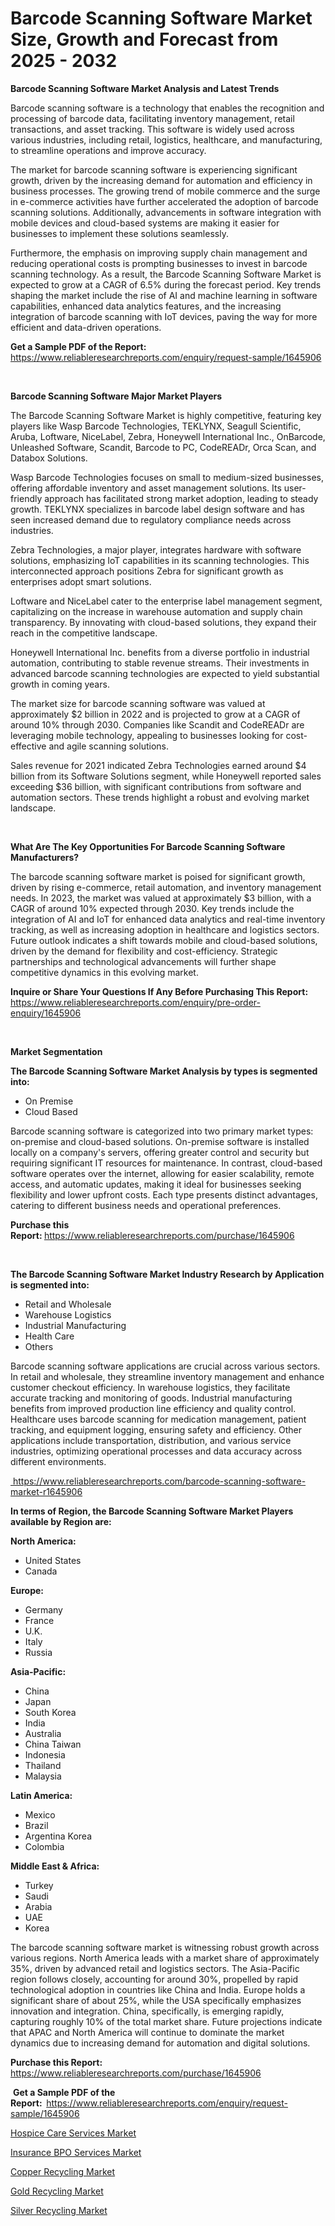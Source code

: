 <p><h1>Barcode Scanning Software Market Size, Growth and Forecast from 2025 - 2032</h1></p><p><strong>Barcode Scanning Software Market Analysis and Latest Trends</strong></p>
<p><p>Barcode scanning software is a technology that enables the recognition and processing of barcode data, facilitating inventory management, retail transactions, and asset tracking. This software is widely used across various industries, including retail, logistics, healthcare, and manufacturing, to streamline operations and improve accuracy. </p><p>The market for barcode scanning software is experiencing significant growth, driven by the increasing demand for automation and efficiency in business processes. The growing trend of mobile commerce and the surge in e-commerce activities have further accelerated the adoption of barcode scanning solutions. Additionally, advancements in software integration with mobile devices and cloud-based systems are making it easier for businesses to implement these solutions seamlessly.</p><p>Furthermore, the emphasis on improving supply chain management and reducing operational costs is prompting businesses to invest in barcode scanning technology. As a result, the Barcode Scanning Software Market is expected to grow at a CAGR of 6.5% during the forecast period. Key trends shaping the market include the rise of AI and machine learning in software capabilities, enhanced data analytics features, and the increasing integration of barcode scanning with IoT devices, paving the way for more efficient and data-driven operations.</p></p>
<p><strong>Get a Sample PDF of the Report:&nbsp;</strong> <a href="https://www.reliableresearchreports.com/enquiry/request-sample/1645906?utm_campaign=16&utm_medium=2&utm_source=Github&utm_content=ia&utm_term=10032025&utm_id=barcode-scanning-software">https://www.reliableresearchreports.com/enquiry/request-sample/1645906</a></p>
<p>&nbsp;</p>
<p><strong>Barcode Scanning Software Major Market Players</strong></p>
<p><p>The Barcode Scanning Software Market is highly competitive, featuring key players like Wasp Barcode Technologies, TEKLYNX, Seagull Scientific, Aruba, Loftware, NiceLabel, Zebra, Honeywell International Inc., OnBarcode, Unleashed Software, Scandit, Barcode to PC, CodeREADr, Orca Scan, and Databox Solutions.</p><p>Wasp Barcode Technologies focuses on small to medium-sized businesses, offering affordable inventory and asset management solutions. Its user-friendly approach has facilitated strong market adoption, leading to steady growth. TEKLYNX specializes in barcode label design software and has seen increased demand due to regulatory compliance needs across industries.</p><p>Zebra Technologies, a major player, integrates hardware with software solutions, emphasizing IoT capabilities in its scanning technologies. This interconnected approach positions Zebra for significant growth as enterprises adopt smart solutions.</p><p>Loftware and NiceLabel cater to the enterprise label management segment, capitalizing on the increase in warehouse automation and supply chain transparency. By innovating with cloud-based solutions, they expand their reach in the competitive landscape.</p><p>Honeywell International Inc. benefits from a diverse portfolio in industrial automation, contributing to stable revenue streams. Their investments in advanced barcode scanning technologies are expected to yield substantial growth in coming years.</p><p>The market size for barcode scanning software was valued at approximately $2 billion in 2022 and is projected to grow at a CAGR of around 10% through 2030. Companies like Scandit and CodeREADr are leveraging mobile technology, appealing to businesses looking for cost-effective and agile scanning solutions.</p><p>Sales revenue for 2021 indicated Zebra Technologies earned around $4 billion from its Software Solutions segment, while Honeywell reported sales exceeding $36 billion, with significant contributions from software and automation sectors. These trends highlight a robust and evolving market landscape.</p></p>
<p>&nbsp;</p>
<p><strong>What Are The Key Opportunities For Barcode Scanning Software Manufacturers?</strong></p>
<p><p>The barcode scanning software market is poised for significant growth, driven by rising e-commerce, retail automation, and inventory management needs. In 2023, the market was valued at approximately $3 billion, with a CAGR of around 10% expected through 2030. Key trends include the integration of AI and IoT for enhanced data analytics and real-time inventory tracking, as well as increasing adoption in healthcare and logistics sectors. Future outlook indicates a shift towards mobile and cloud-based solutions, driven by the demand for flexibility and cost-efficiency. Strategic partnerships and technological advancements will further shape competitive dynamics in this evolving market.</p></p>
<p><strong>Inquire or Share Your Questions If Any Before Purchasing This Report:</strong> <a href="https://www.reliableresearchreports.com/enquiry/pre-order-enquiry/1645906?utm_campaign=16&utm_medium=2&utm_source=Github&utm_content=ia&utm_term=10032025&utm_id=barcode-scanning-software">https://www.reliableresearchreports.com/enquiry/pre-order-enquiry/1645906</a></p>
<p>&nbsp;</p>
<p><strong>Market Segmentation</strong></p>
<p><strong>The Barcode Scanning Software Market Analysis by types is segmented into:</strong></p>
<p><ul><li>On Premise</li><li>Cloud Based</li></ul></p>
<p><p>Barcode scanning software is categorized into two primary market types: on-premise and cloud-based solutions. On-premise software is installed locally on a company's servers, offering greater control and security but requiring significant IT resources for maintenance. In contrast, cloud-based software operates over the internet, allowing for easier scalability, remote access, and automatic updates, making it ideal for businesses seeking flexibility and lower upfront costs. Each type presents distinct advantages, catering to different business needs and operational preferences.</p></p>
<p><strong>Purchase this Report:&nbsp;</strong><a href="https://www.reliableresearchreports.com/purchase/1645906?utm_campaign=16&utm_medium=2&utm_source=Github&utm_content=ia&utm_term=10032025&utm_id=barcode-scanning-software">https://www.reliableresearchreports.com/purchase/1645906</a></p>
<p>&nbsp;</p>
<p><strong>The Barcode Scanning Software Market Industry Research by Application is segmented into:</strong></p>
<p><ul><li>Retail and Wholesale</li><li>Warehouse Logistics</li><li>Industrial Manufacturing</li><li>Health Care</li><li>Others</li></ul></p>
<p><p>Barcode scanning software applications are crucial across various sectors. In retail and wholesale, they streamline inventory management and enhance customer checkout efficiency. In warehouse logistics, they facilitate accurate tracking and monitoring of goods. Industrial manufacturing benefits from improved production line efficiency and quality control. Healthcare uses barcode scanning for medication management, patient tracking, and equipment logging, ensuring safety and efficiency. Other applications include transportation, distribution, and various service industries, optimizing operational processes and data accuracy across different environments.</p></p>
<p><a href="https://www.reliableresearchreports.com/barcode-scanning-software-market-r1645906?utm_campaign=16&utm_medium=2&utm_source=Github&utm_content=ia&utm_term=10032025&utm_id=barcode-scanning-software">&nbsp;https://www.reliableresearchreports.com/barcode-scanning-software-market-r1645906</a></p>
<p><strong>In terms of Region, the Barcode Scanning Software Market Players available by Region are:</strong></p>
<p>
    <p> <strong> North America: </strong>
        <ul>
            <li>United States</li>
            <li>Canada</li>
        </ul>
        </p> 
    <p> <strong> Europe: </strong>
        <ul>
            <li>Germany</li>
            <li>France</li>
            <li>U.K.</li>
            <li>Italy</li>
            <li>Russia</li>
        </ul>
        </p> 
    <p> <strong> Asia-Pacific: </strong>
        <ul>
            <li>China</li>
            <li>Japan</li>
            <li>South Korea</li>
            <li>India</li>
            <li>Australia</li>
            <li>China Taiwan</li>
            <li>Indonesia</li>
            <li>Thailand</li>
            <li>Malaysia</li>
        </ul>
        </p> 
    <p> <strong> Latin America: </strong>
        <ul>
            <li>Mexico</li>
            <li>Brazil</li>
            <li>Argentina Korea</li>
            <li>Colombia</li>
        </ul>
        </p> 
    <p> <strong> Middle East & Africa: </strong>
        <ul>
            <li>Turkey</li>
            <li>Saudi</li>
            <li>Arabia</li>
            <li>UAE</li>
            <li>Korea</li>
        </ul>
    </p>
    </p>
<p><p>The barcode scanning software market is witnessing robust growth across various regions. North America leads with a market share of approximately 35%, driven by advanced retail and logistics sectors. The Asia-Pacific region follows closely, accounting for around 30%, propelled by rapid technological adoption in countries like China and India. Europe holds a significant share of about 25%, while the USA specifically emphasizes innovation and integration. China, specifically, is emerging rapidly, capturing roughly 10% of the total market share. Future projections indicate that APAC and North America will continue to dominate the market dynamics due to increasing demand for automation and digital solutions.</p></p>
<p><strong>Purchase this Report: </strong><a href="https://www.reliableresearchreports.com/purchase/1645906?utm_campaign=16&utm_medium=2&utm_source=Github&utm_content=ia&utm_term=10032025&utm_id=barcode-scanning-software">https://www.reliableresearchreports.com/purchase/1645906</a></p>
<p>&nbsp;<strong>Get a Sample PDF of the Report:&nbsp;&nbsp;</strong><a href="https://www.reliableresearchreports.com/enquiry/request-sample/1645906?utm_campaign=16&utm_medium=2&utm_source=Github&utm_content=ia&utm_term=10032025&utm_id=barcode-scanning-software">https://www.reliableresearchreports.com/enquiry/request-sample/1645906</a></p>
<p><strong></strong></p>
<p><p><a href="https://github.com/muhjanaidu/Market-Research-Report-List-1/blob/main/hospice-care-services-market.md?utm_campaign=16&utm_medium=2&utm_source=Github&utm_content=ia&utm_term=10032025&utm_id=barcode-scanning-software">Hospice Care Services Market</a></p><p><a href="https://github.com/tafuaraasswn/Market-Research-Report-List-1/blob/main/insurance-bpo-services-market.md?utm_campaign=16&utm_medium=2&utm_source=Github&utm_content=ia&utm_term=10032025&utm_id=barcode-scanning-software">Insurance BPO Services Market</a></p><p><a href="https://github.com/felishtimoti/Market-Research-Report-List-1/blob/main/copper-recycling-market.md?utm_campaign=16&utm_medium=2&utm_source=Github&utm_content=ia&utm_term=10032025&utm_id=barcode-scanning-software">Copper Recycling Market</a></p><p><a href="https://github.com/lestymbango/Market-Research-Report-List-1/blob/main/gold-recycling-market.md?utm_campaign=16&utm_medium=2&utm_source=Github&utm_content=ia&utm_term=10032025&utm_id=barcode-scanning-software">Gold Recycling Market</a></p><p><a href="https://github.com/peggiputra7o/Market-Research-Report-List-1/blob/main/silver-recycling-market.md?utm_campaign=16&utm_medium=2&utm_source=Github&utm_content=ia&utm_term=10032025&utm_id=barcode-scanning-software">Silver Recycling Market</a></p></p>